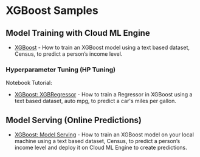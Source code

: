# XGBoost Samples

## Model Training with Cloud ML Engine
* [XGBoost](notebooks/XGBoost%20training%20with%20ML%20Engine.ipynb) - How to train an XGBoost model using a text based dataset, Census, to predict a person’s income level.

### Hyperparameter Tuning (HP Tuning)
Notebook Tutorial:
* [XGBoost: XGBRegressor](notebooks/XGBoost&#32;Hyperparameter&#32;Tuning.ipynb) - How to train a Regressor in XGBoost using a text based dataset, auto mpg, to predict a car's miles per gallon.

## Model Serving (Online Predictions)
* [XGBoost: Model Serving](notebooks/Online%20Prediction%20with%20XGBoost.ipynb) -  How to train an XGBoost model on your local machine using a text based dataset, Census, to predict a person’s income level and deploy it on Cloud ML Engine to create predictions.